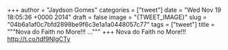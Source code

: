
+++
author = "Jaydson Gomes"
categories = ["tweet"]
date = "Wed Nov 19 18:05:36 +0000 2014"
draft = false
image = "{TWEET_IMAGE}"
slug = "04b6a1af0c7bfd2898be9f6c3e1a1a0448057c77"
tags = ["tweet"]
title = """Nova do Faith no More!!! ..."""
+++
Nova do Faith no More!!! http://t.co/tdf9NlgCTy
